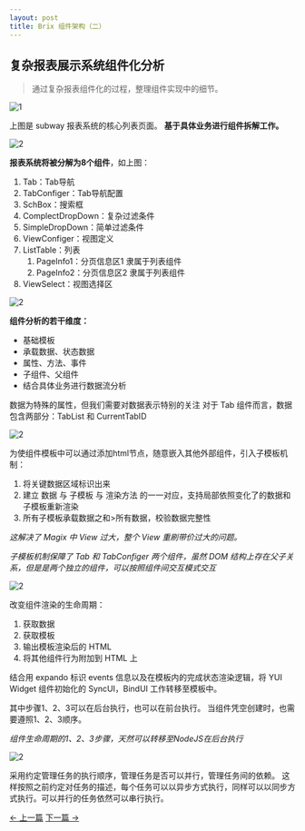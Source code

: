 ```yaml
---
layout: post
title: Brix 组件架构（二）
---
```


## 复杂报表展示系统组件化分析

> 通过复杂报表组件化的过程，整理组件实现中的细节。

![1](/brix/assets/img/brix-arch/2/1.png)

上图是 subway 报表系统的核心列表页面。
**基于具体业务进行组件拆解工作。**

![2](/brix/assets/img/brix-arch/2/2.png)

**报表系统将被分解为8个组件**，如上图：

1. Tab：Tab导航
2. TabConfiger：Tab导航配置
3. SchBox：搜索框
4. ComplectDropDown：复杂过滤条件
5. SimpleDropDown：简单过滤条件
6. ViewConfiger：视图定义
7. ListTable：列表
	1. PageInfo1：分页信息区1 隶属于列表组件
	2. PageInfo2：分页信息区2 隶属于列表组件
8. ViewSelect：视图选择区

![2](/brix/assets/img/brix-arch/2/3.jpg)

**组件分析的若干维度：**

- 基础模板
- 承载数据、状态数据
- 属性、方法、事件
- 子组件、父组件
- 结合具体业务进行数据流分析

数据为特殊的属性，但我们需要对数据表示特别的关注
对于 Tab 组件而言，数据包含两部分：TabList 和 CurrentTabID

![2](/brix/assets/img/brix-arch/2/4.jpg)

为使组件模板中可以通过添加html节点，随意嵌入其他外部组件，引入子模板机制：

1. 将关键数据区域标识出来
2. 建立 数据 与 子模板 与 渲染方法 的一一对应，支持局部依照变化了的数据和子模板重新渲染
3. 所有子模板承载数据之和>所有数据，校验数据完整性

*这解决了 Magix 中 View 过大，整个 View 重刷带价过大的问题。*

*子模板机制保障了 Tab 和 TabConfiger 两个组件，虽然 DOM 结构上存在父子关系，但是是两个独立的组件，可以按照组件间交互模式交互*

![2](/brix/assets/img/brix-arch/2/5.jpg)

改变组件渲染的生命周期：

1. 获取数据
2. 获取模板
3. 输出模板渲染后的 HTML
4. 将其他组件行为附加到 HTML 上

结合用 expando 标识 events 信息以及在模板内的完成状态渲染逻辑，将 YUI Widget 组件初始化的 SyncUI，BindUI 工作转移至模板中。

其中步骤1、2、3可以在后台执行，也可以在前台执行。
当组件凭空创建时，也需要遵照1、2、3顺序。

*组件生命周期的1、2、3步骤，天然可以转移至NodeJS在后台执行*

![2](/brix/assets/img/brix-arch/2/6.jpg)

采用约定管理任务的执行顺序，管理任务是否可以并行，管理任务间的依赖。
这样按照之前约定对任务的描述，每个任务可以以异步方式执行，同样可以以同步方式执行。可以并行的任务依然可以串行执行。

<div class="bottom-nav">
    <a rel="previous" href="/brix{{page.previous.url}}">&larr; 上一篇</a>
    <a rel="next" href="/brix{{page.next.url}}">下一篇 &rarr;</a>
</div>